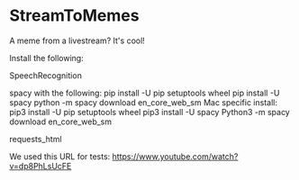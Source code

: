 # StreamToMemes
A meme from a livestream? It's cool!

Install the following:

SpeechRecognition

spacy with the following:
	pip install -U pip setuptools wheel
	pip install -U spacy
	python -m spacy download en_core_web_sm
Mac specific install:
	pip3 install -U pip setuptools wheel
	pip3 install -U spacy
	Python3 -m spacy download en_core_web_sm


requests_html


We used this URL for tests:	
	https://www.youtube.com/watch?v=dp8PhLsUcFE
